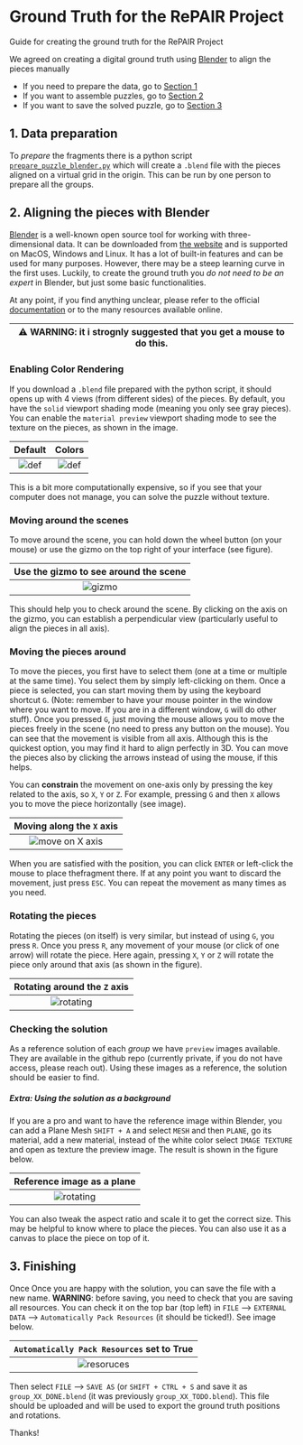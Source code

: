 # Ground Truth for the RePAIR Project
Guide for creating the ground truth for the RePAIR Project

We agreed on creating a digital ground truth using [Blender](#blender) to align the pieces manually

- If you need to prepare the data, go to [Section 1](https://github.com/RePAIRProject/repair_ground_truth?tab=readme-ov-file#1-data-preparation)
- If you want to assemble puzzles, go to [Section 2](https://github.com/RePAIRProject/repair_ground_truth/tree/main?tab=readme-ov-file#2-aligning-the-pieces-with-blender)
- If you want to save the solved puzzle, go to [Section 3](https://github.com/RePAIRProject/repair_ground_truth/tree/main?tab=readme-ov-file#3-finishing)

## 1. Data preparation
To *prepare* the fragments there is a python script [`prepare_puzzle_blender.py`](https://github.com/RePAIRProject/repair_ground_truth/blob/main/prepare_puzzle_blender.py) which will create a `.blend` file with the pieces aligned on a virtual grid in the origin.
This can be run by one person to prepare all the groups.

## 2. Aligning the pieces with Blender
[Blender](https://www.blender.org/) is a well-known open source tool for working with three-dimensional data.
It can be downloaded from [the website](https://www.blender.org/download/) and is supported on MacOS, Windows and Linux.
It has a lot of built-in features and can be used for many purposes.
However, there may be a steep learning curve in the first uses.
Luckily, to create the ground truth you *do not need to be an expert* in Blender, but just some basic functionalities.

At any point, if you find anything unclear, please refer to the official [documentation](https://docs.blender.org/manual/en/latest/contribute/index.html) or to the many resources available online.

| ⚠️  **WARNING:**  it i strognly suggested that you get a mouse to do this.  |
|-----------------------------------------|

### Enabling Color Rendering
If you download a `.blend` file prepared with the python script, it should opens up with 4 views (from different sides) of the pieces. 
By default, you have the `solid` viewport shading mode (meaning you only see gray pieces). You can enable the `material preview` viewport shading mode to see the texture on the pieces, as shown in the image.

| Default | Colors |
|:-------:|:------:|
|![def](imgs/g15_open_1280.png)|![def](imgs/g15_preview_1280.png)|

This is a bit more computationally expensive, so if you see that your computer does not manage, you can solve the puzzle without texture. 

### Moving around the scenes
To move around the scene, you can hold down the wheel button (on your mouse) or use the gizmo on the top right of your interface (see figure).

| Use the gizmo to see around the scene |
|:-------------------------------------:|
|![gizmo](imgs/moving_around.png)|

This should help you to check around the scene. By clicking on the axis on the gizmo, you can establish a perpendicular view (particularly useful to align the pieces in all axis).

### Moving the pieces around
To move the pieces, you first have to select them (one at a time or multiple at the same time). You select them by simply left-clicking on them.
Once a piece is selected, you can start moving them by using the keyboard shortcut `G`. (Note: remember to have your mouse pointer in the window where you want to move. If you are in a different window, `G` will do other stuff).
Once you pressed `G`, just moving the mouse allows you to move the pieces freely in the scene (no need to press any button on the mouse). You can see that the movement is visible from all axis. Although this is the quickest option, you may find it hard to align perfectly in 3D.
You can move the pieces also by clicking the arrows instead of using the mouse, if this helps.

You can **constrain** the movement on one-axis only by pressing the key related to the axis, so `X`, `Y` or `Z`. For example, pressing `G` and then `X` allows you to move the piece horizontally (see image). 

| Moving along the `X` axis|
|:-------------------------------------:|
|![move on X axis](imgs/move_axis.png)|

When you are satisfied with the position, you can click `ENTER` or left-click the mouse to place thefragment there. If at any point you want to discard the movement, just press `ESC`. 
You can repeat the movement as many times as you need.

### Rotating the pieces
Rotating the pieces (on itself) is very similar, but instead of using `G`, you press `R`. Once you press `R`, any movement of your mouse (or click of one arrow) will rotate the piece. Here again, pressing `X`, `Y` or `Z` will rotate the piece only around that axis (as shown in the figure).

| Rotating around the `Z` axis |
|:-------------------------------------:|
|![rotating](imgs/rotating.png)|

### Checking the solution
As a reference solution of each *group* we have `preview` images available. They are available in the github repo (currently private, if you do not have access, please reach out). Using these images as a reference, the solution should be easier to find.

##### Extra: Using the solution as a background
If you are a pro and want to have the reference image within Blender, you can add a Plane Mesh `SHIFT + A` and select `MESH` and then `PLANE`, go its material, add a new material, instead of the white color select `IMAGE TEXTURE` and open as texture the preview image. The result is shown in the figure below.

| Reference image as a plane |
|:-------------------------------------:|
|![rotating](imgs/plane_texture.png)|

You can also tweak the aspect ratio and scale it to get the correct size. This may be helpful to know where to place the pieces. You can also use it as a canvas to place the piece on top of it.

## 3. Finishing
Once
Once you are happy with the solution, you can save the file with a new name. 
**WARNING**: before saving, you need to check that you are saving all resources. You can check it on the top bar (top left) in `FILE` --> `EXTERNAL DATA` --> `Automatically Pack Resources` (it should be ticked!). See image below.

| `Automatically Pack Resources` set to True |
|:-------------------------------------:|
|![resoruces](imgs/resources.jpg)|

Then select `FILE` --> `SAVE AS` (or `SHIFT + CTRL + S` and save it as `group_XX_DONE.blend` (it was previously `group_XX_TODO.blend`). 
This file should be uploaded and will be used to export the ground truth positions and rotations.

Thanks!
